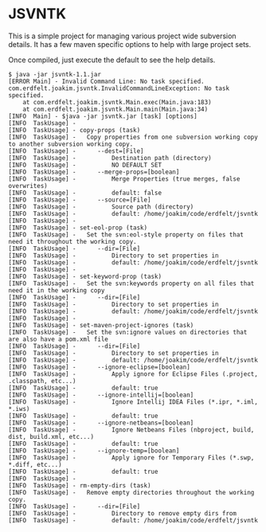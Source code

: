 JSVNTK
======

This is a simple project for managing various project wide subversion details.
It has a few maven specific options to help with large project sets.

Once compiled, just execute the default to see the help details.

    $ java -jar jsvntk-1.1.jar
    [ERROR Main] - Invalid Command Line: No task specified.
    com.erdfelt.joakim.jsvntk.InvalidCommandLineException: No task specified.
	    at com.erdfelt.joakim.jsvntk.Main.exec(Main.java:183)
        at com.erdfelt.joakim.jsvntk.Main.main(Main.java:34)
    [INFO  Main] - $java -jar jsvntk.jar [task] [options]
    [INFO  TaskUsage] - 
    [INFO  TaskUsage] - copy-props (task)
    [INFO  TaskUsage] -   Copy properties from one subversion working copy to another subversion working copy.
    [INFO  TaskUsage] -      --dest=[File]
    [INFO  TaskUsage] -          Destination path (directory)
    [INFO  TaskUsage] -          NO DEFAULT SET
    [INFO  TaskUsage] -      --merge-props=[boolean]
    [INFO  TaskUsage] -          Merge Properties (true merges, false overwrites)
    [INFO  TaskUsage] -          default: false
    [INFO  TaskUsage] -      --source=[File]
    [INFO  TaskUsage] -          Source path (directory)
    [INFO  TaskUsage] -          default: /home/joakim/code/erdfelt/jsvntk
    [INFO  TaskUsage] - 
    [INFO  TaskUsage] - set-eol-prop (task)
    [INFO  TaskUsage] -   Set the svn:eol-style property on files that need it throughout the working copy.
    [INFO  TaskUsage] -      --dir=[File]
    [INFO  TaskUsage] -          Directory to set properties in
    [INFO  TaskUsage] -          default: /home/joakim/code/erdfelt/jsvntk
    [INFO  TaskUsage] - 
    [INFO  TaskUsage] - set-keyword-prop (task)
    [INFO  TaskUsage] -   Set the svn:keywords property on all files that need it in the working copy
    [INFO  TaskUsage] -      --dir=[File]
    [INFO  TaskUsage] -          Directory to set properties in
    [INFO  TaskUsage] -          default: /home/joakim/code/erdfelt/jsvntk
    [INFO  TaskUsage] - 
    [INFO  TaskUsage] - set-maven-project-ignores (task)
    [INFO  TaskUsage] -   Set the svn:ignore values on directories that are also have a pom.xml file
    [INFO  TaskUsage] -      --dir=[File]
    [INFO  TaskUsage] -          Directory to set properties in
    [INFO  TaskUsage] -          default: /home/joakim/code/erdfelt/jsvntk
    [INFO  TaskUsage] -      --ignore-eclipse=[boolean]
    [INFO  TaskUsage] -          Apply ignore for Eclipse Files (.project, .classpath, etc...)
    [INFO  TaskUsage] -          default: true
    [INFO  TaskUsage] -      --ignore-intellij=[boolean]
    [INFO  TaskUsage] -          Ignore Intellij IDEA Files (*.ipr, *.iml, *.iws)
    [INFO  TaskUsage] -          default: true
    [INFO  TaskUsage] -      --ignore-netbeans=[boolean]
    [INFO  TaskUsage] -          Ignore Netbeans Files (nbproject, build, dist, build.xml, etc...)
    [INFO  TaskUsage] -          default: true
    [INFO  TaskUsage] -      --ignore-temp=[boolean]
    [INFO  TaskUsage] -          Apply ignore for Temporary Files (*.swp, *.diff, etc...)
    [INFO  TaskUsage] -          default: true
    [INFO  TaskUsage] - 
    [INFO  TaskUsage] - rm-empty-dirs (task)
    [INFO  TaskUsage] -   Remove empty directories throughout the working copy.
    [INFO  TaskUsage] -      --dir=[File]
    [INFO  TaskUsage] -          Directory to remove empty dirs from
    [INFO  TaskUsage] -          default: /home/joakim/code/erdfelt/jsvntk



